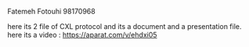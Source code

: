 Fatemeh Fotouhi 
98170968

here its 2 file of CXL protocol and its a document and a presentation file.
here its a video : https://aparat.com/v/ehdxi05
